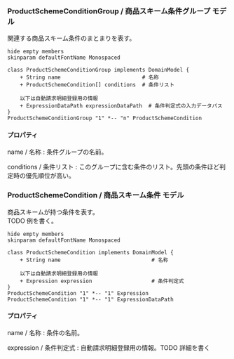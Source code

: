 ### ProductSchemeConditionGroup / 商品スキーム条件グループ モデル

関連する商品スキーム条件のまとまりを表す。

```plantuml
hide empty members
skinparam defaultFontName Monospaced

class ProductSchemeConditionGroup implements DomainModel {
    + String name                          # 名称
    + ProductSchemeCondition[] conditions  # 条件リスト

    以下は自動請求明細登録用の情報
    + ExpressionDataPath expressionDataPath  # 条件判定式の入力データパス    
}
ProductSchemeConditionGroup "1" *-- "n" ProductSchemeCondition
```

#### プロパティ

name / 名称
: 条件グループの名前。

conditions / 条件リスト
: このグループに含む条件のリスト。先頭の条件ほど判定時の優先順位が高い。


### ProductSchemeCondition / 商品スキーム条件 モデル

商品スキームが持つ条件を表す。  
TODO 例を書く。

```plantuml
hide empty members
skinparam defaultFontName Monospaced

class ProductSchemeCondition implements DomainModel {
    + String name                             # 名称
    
    以下は自動請求明細登録用の情報
    + Expression expression                   # 条件判定式
}
ProductSchemeCondition "1" *-- "1" Expression
ProductSchemeCondition "1" *-- "1" ExpressionDataPath
```

#### プロパティ

name / 名称
: 条件の名前。

expression / 条件判定式
: 自動請求明細登録用の情報。TODO 詳細を書く
